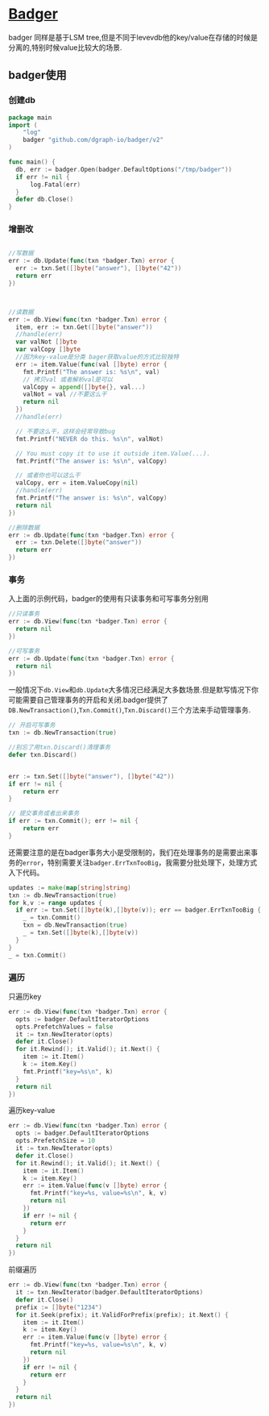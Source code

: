 # [Badger](https://github.com/dgraph-io/badger)

badger 同样是基于LSM tree,但是不同于levevdb他的key/value在存储的时候是分离的,特别时候value比较大的场景.


## badger使用

### 创建db

```go
package main
import (
	"log"
	badger "github.com/dgraph-io/badger/v2"
)

func main() {
  db, err := badger.Open(badger.DefaultOptions("/tmp/badger"))
  if err != nil {
	  log.Fatal(err)
  }
  defer db.Close()
}
```

### 增删改

```go

//写数据
err := db.Update(func(txn *badger.Txn) error {
  err := txn.Set([]byte("answer"), []byte("42"))
  return err
})



//读数据
err := db.View(func(txn *badger.Txn) error {
  item, err := txn.Get([]byte("answer"))
  //handle(err)
  var valNot []byte
  var valCopy []byte
  //因为key-value是分类 bager获取value的方式比较独特
  err := item.Value(func(val []byte) error {
    fmt.Printf("The answer is: %s\n", val)
    // 拷贝val 或者解析val是可以
    valCopy = append([]byte{}, val...)
    valNot = val //不要这么干
    return nil
  })
  //handle(err)

  // 不要这么干，这样会经常导致bug
  fmt.Printf("NEVER do this. %s\n", valNot)

  // You must copy it to use it outside item.Value(...).
  fmt.Printf("The answer is: %s\n", valCopy)

  // 或者你也可以这么干
  valCopy, err = item.ValueCopy(nil)
  //handle(err)
  fmt.Printf("The answer is: %s\n", valCopy)
  return nil
})

//删除数据
err := db.Update(func(txn *badger.Txn) error {
  err := txn.Delete([]byte("answer"))
  return err
})

```

### 事务
 
入上面的示例代码，badger的使用有只读事务和可写事务分别用

```go
//只读事务
err := db.View(func(txn *badger.Txn) error {
  return nil
})
```

```go
//可写事务
err := db.Update(func(txn *badger.Txn) error {
  return nil
})
```

一般情况下`db.View`和`db.Update`大多情况已经满足大多数场景.但是默写情况下你可能需要自己管理事务的开启和关闭.badger提供了`DB.NewTransaction()`,`Txn.Commit()`,`Txn.Discard()`三个方法来手动管理事务.


```go
// 开启可写事务
txn := db.NewTransaction(true)

//别忘了用txn.Discard()清理事务
defer txn.Discard()


err := txn.Set([]byte("answer"), []byte("42"))
if err != nil {
    return err
}

// 提交事务或者出来事务
if err := txn.Commit(); err != nil {
    return err
}
```

还需要注意的是在badger事务大小是受限制的，我们在处理事务的是需要出来事务的`error`，特别需要关注`badger.ErrTxnTooBig`，我需要分批处理下，处理方式入下代码。

```go
updates := make(map[string]string)
txn := db.NewTransaction(true)
for k,v := range updates {
  if err := txn.Set([]byte(k),[]byte(v)); err == badger.ErrTxnTooBig {
    _ = txn.Commit()
    txn = db.NewTransaction(true)
    _ = txn.Set([]byte(k),[]byte(v))
  }
}
_ = txn.Commit()
```

### 遍历

只遍历key

```go
err := db.View(func(txn *badger.Txn) error {
  opts := badger.DefaultIteratorOptions
  opts.PrefetchValues = false
  it := txn.NewIterator(opts)
  defer it.Close()
  for it.Rewind(); it.Valid(); it.Next() {
    item := it.Item()
    k := item.Key()
    fmt.Printf("key=%s\n", k)
  }
  return nil
})
```

遍历key-value

```go
err := db.View(func(txn *badger.Txn) error {
  opts := badger.DefaultIteratorOptions
  opts.PrefetchSize = 10
  it := txn.NewIterator(opts)
  defer it.Close()
  for it.Rewind(); it.Valid(); it.Next() {
    item := it.Item()
    k := item.Key()
    err := item.Value(func(v []byte) error {
      fmt.Printf("key=%s, value=%s\n", k, v)
      return nil
    })
    if err != nil {
      return err
    }
  }
  return nil
})
```

前缀遍历

```go
err := db.View(func(txn *badger.Txn) error {
  it := txn.NewIterator(badger.DefaultIteratorOptions)
  defer it.Close()
  prefix := []byte("1234")
  for it.Seek(prefix); it.ValidForPrefix(prefix); it.Next() {
    item := it.Item()
    k := item.Key()
    err := item.Value(func(v []byte) error {
      fmt.Printf("key=%s, value=%s\n", k, v)
      return nil
    })
    if err != nil {
      return err
    }
  }
  return nil
})
```